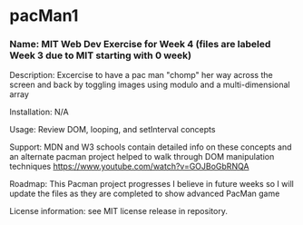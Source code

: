 # pacMan1

### Name: MIT Web Dev Exercise for Week 4 (files are labeled Week 3 due to MIT starting with 0 week)

Description: Excercise to have a pac man "chomp" her way across the screen and back by toggling images using modulo and a multi-dimensional array

Installation: N/A

Usage: Review DOM, looping, and setInterval concepts

Support: MDN and W3 schools contain detailed info on these concepts and an alternate pacman project helped to walk through DOM manipulation techniques https://www.youtube.com/watch?v=GOJBoGbRNQA

Roadmap: This Pacman project progresses I believe in future weeks so I will update the files as they are completed to show advanced PacMan game

License information: see MIT license release in repository.
